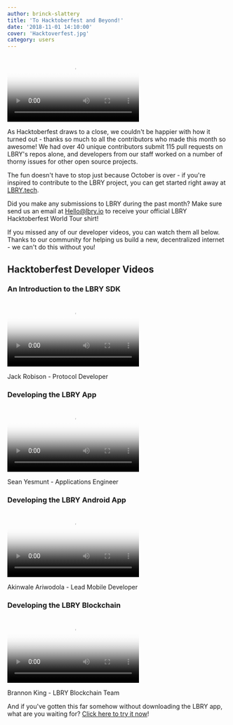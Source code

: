 ```yaml
---
author: brinck-slattery
title: 'To Hacktoberfest and Beyond!'
date: '2018-11-01 14:10:00'
cover: 'Hacktoverfest.jpg'
category: users
---
```


<video controls poster="https://spee.ch/@thumbnails:e7b0620f6e5a56031cbfc8b9373b02d6ed63c39c/Hacktoberfest-thumb.png" src="https://spee.ch/9bb73cecc938907424c1705339751e21eea559a5/Hacktoberfest.mp4"/></video>

As Hacktoberfest draws to a close, we couldn't be happier with how it turned out - thanks so much to all the contributors who made this month so awesome! We had over 40 unique contributors submit 115 pull requests on LBRY's repos alone, and developers from our staff worked on a number of thorny issues for other open source projects.

The fun doesn't have to stop just because October is over - if you're inspired to contribute to the LBRY project, you can get started right away at [LBRY.tech](https://LBRY.tech).

Did you make any submissions to LBRY during the past month? Make sure send us an email at [Hello@lbry.io](mailto:hello@lbry.io) to receive your official LBRY Hacktoberfest World Tour shirt!

If you missed any of our developer videos, you can watch them all below. Thanks to our community for helping us build a new, decentralized internet - we can't do this without you!

## Hacktoberfest Developer Videos

### An Introduction to the LBRY SDK

<video controls poster="https://spee.ch/2018-10-04-17-13-54-017046806.png" src="https://spee.ch/967f99344308f1e90f0620d91b6c93e4dfb240e0/lbrynet-dev-setup.mp4"/></video>

Jack Robison - Protocol Developer

### Developing the LBRY App

<video controls poster="https://spee.ch/0eb2871ab94eff326092a09d3cef3d92a8a17328/LekYu2Oh72ZapeHJVtWJ4xVx.png" src="https://spee.ch/7da73fc508ffc4ff8b2711e3c3950110430b0c5f/LBRYAppDesign.mp4"/></video>

Sean Yesmunt - Applications Engineer

### Developing the LBRY Android App

<video controls poster="https://spee.ch/8f79b13ba112d89ebbd6bea640b30de69bae5b2d/lsRtwuHp7i7ZzYwAx3lpj1nP.png" src="https://spee.ch/e781060bc708247f07afebc02d5f75cfba8e2c4b/video-2018-10-15053403.mp4"/></video>

Akinwale Ariwodola - Lead Mobile Developer

### Developing the LBRY Blockchain

<video controls poster="https://spee.ch/bb19de2e4d52699541f59b5a0c9f8284c65859cd/Un9H5xmnkKDDjk7yFYZ04Uv7.png" src="https://spee.ch/5803b66dca7707584b36fe6b644f278fc39d1adf/intro-to-LBRYcrd.mp4"/></video>

Brannon King - LBRY Blockchain Team

And if you've gotten this far somehow without downloading the LBRY app, what are you waiting for? [Click here to try it now](https://lbry.io/get)!
